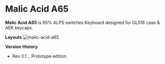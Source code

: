 # Malic Acid A65
**Malic Acid A65** is 65% ALPS switches Keyboard designed for GL516 case & AEK keycaps.

**Layouts**
![malic-acid-a65](https://user-images.githubusercontent.com/32122588/183273999-3f0769e2-d6d8-4a1d-8ba5-8dd05467cf75.jpg)

**Version History**
- Rev 0.1…  Prototype edition.